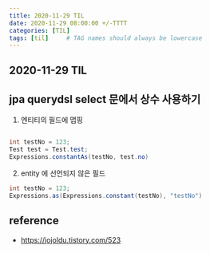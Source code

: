 ```yaml
---
title: 2020-11-29 TIL
date: 2020-11-29 08:00:00 +/-TTTT
categories: [TIL]
tags: [til]     # TAG names should always be lowercase
---
```

 
## 2020-11-29 TIL


## jpa querydsl select 문에서 상수 사용하기

1. 엔티티의 필드에 맵핑
```java

int testNo = 123;
Test test = Test.test;
Expressions.constantAs(testNo, test.no)

```

2. entity 에 선언되지 않은 필드
```java
int testNo = 123;
Expressions.as(Expressions.constant(testNo), "testNo")
```

## reference
- https://jojoldu.tistory.com/523

